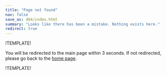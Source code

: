 ```yaml
---
title: "Page not found"
nav: false
save_as: 404/index.html
summary: "Looks like there has been a mistake. Nothing exists here."
redirect: true 
---
```

!TEMPLATE!
<p>You will be redirected to the main page within 3 seconds. If not redirected, please go back to the <a href="{{ '' | relative_url }}">home page</a>.</p>
!TEMPLATE!